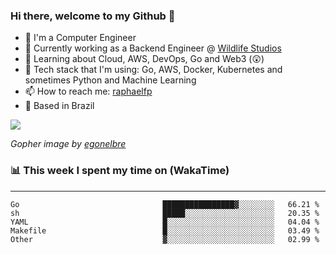 ### Hi there, welcome to my Github 👋

- 📖 I'm a Computer Engineer
- 🔭 Currently working as a Backend Engineer @ [Wildlife Studios](https://wildlifestudios.com/)
- 🌱 Learning about Cloud, AWS, DevOps, Go and Web3 (😲)
- 🚀 Tech stack that I'm using: Go, AWS, Docker, Kubernetes and sometimes Python and Machine Learning
- 📫 How to reach me: [raphaelfp](https://linkedin.com/in/raphaelfp)
- 🏡 Based in Brazil

![](https://github.com/raphaelfp/gophers/blob/master/.thumb/animation/morning-coffee-3x.gif)

*Gopher image by [egonelbre](https://github.com/egonelbre/)*

### 📊 This week I spent my time on (WakaTime)

---

<!--START_SECTION:waka-->

```text
Go                                ████████████████▓░░░░░░░░   66.21 %
sh                                █████░░░░░░░░░░░░░░░░░░░░   20.35 %
YAML                              █░░░░░░░░░░░░░░░░░░░░░░░░   04.04 %
Makefile                          █░░░░░░░░░░░░░░░░░░░░░░░░   03.49 %
Other                             ▓░░░░░░░░░░░░░░░░░░░░░░░░   02.99 %
```

<!--END_SECTION:waka-->
